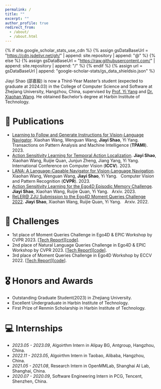 ```yaml
---
permalink: /
title: ""
excerpt: ""
author_profile: true
redirect_from: 
  - /about/
  - /about.html
---
```


{% if site.google_scholar_stats_use_cdn %}
{% assign gsDataBaseUrl = "https://cdn.jsdelivr.net/gh/" | append: site.repository | append: "@" %}
{% else %}
{% assign gsDataBaseUrl = "https://raw.githubusercontent.com/" | append: site.repository | append: "/" %}
{% endif %}
{% assign url = gsDataBaseUrl | append: "google-scholar-stats/gs_data_shieldsio.json" %}

<span class='anchor' id='about-me'></span>

Jiayi Shao (邵嘉毅) is now a Third-Year Master’s student (expected to graduate at 2024.03) in the College of Computer Science and Software at Zhejiang University, Hangzhou, China, supervised by [Prof. Yi Yang](https://scholar.google.com/citations?user=RMSuNFwAAAAJ&hl=zh-CN) and [Dr. Xiaohan Wang](https://scholar.google.com/citations?user=iGA10XoAAAAJ&hl=zh-CN). He obtained Bachelor’s degree at Harbin Institute of Technology.


# 📝 Publications 

- [Learning to Follow and Generate Instructions for Vision-Language Navigator](https://www.computer.org/csdl/journal/tp/5555/01/10359152/1SQHF9m0wHm). Xiaohan Wang, Wenguan Wang, **Jiayi Shao**, Yi Yang. &nbsp; Transactions on Pattern Analysis and Machine Intelligence (**TPAMI**). 2023.
- [Action Sensitivity Learning for Temporal Action Localization](https://openaccess.thecvf.com/content/ICCV2023/papers/Shao_Action_Sensitivity_Learning_for_Temporal_Action_Localization_ICCV_2023_paper.pdf). **Jiayi Shao**, Xiaohan Wang, Ruijie Quan, Junjun Zheng, Jiang Yang, Yi Yang. &nbsp; International Conference on Computer Vision (**ICCV**). 2023.
- [LANA: A Language-Capable Navigator for Vision-Language Navigation](https://openaccess.thecvf.com/content/CVPR2023/papers/Wang_LANA_A_Language-Capable_Navigator_for_Instruction_Following_and_Generation_CVPR_2023_paper.pdf). Xiaohan Wang, Wenguan Wang, **Jiayi Shao**, Yi Yang. &nbsp; Computer Vision and Pattern Recognition (**CVPR**). 2023.
- [Action Sensitivity Learning for the Ego4D Episodic Memory Challenge](https://arxiv.org/abs/2306.09172). **Jiayi Shao**, Xiaohan Wang, Ruijie Quan, Yi Yang. &nbsp; Arxiv. 2023.
- [ReLER@ ZJU Submission to the Ego4D Moment Queries Challenge 2022](https://arxiv.org/abs/2211.09558). **Jiayi Shao**, Xiaohan Wang, Ruijie Quan, Yi Yang. &nbsp; Arxiv. 2022.

# 💬 Challenges
- 1st place of Moment Queries Challenge in Ego4D & EPIC Workshop by CVPR 2023. [[Tech Report](https://arxiv.org/abs/2306.09172)][[code](https://github.com/JonnyS1226/ego4d_asl)].
- 2nd place of Natural Language Queries Challenge in Ego4D & EPIC Workshop by CVPR 2023. [[Tech Report](https://arxiv.org/abs/2306.09172)][[code](https://github.com/JonnyS1226/ego4d_asl)].
- 3rd place of Moment Queries Challenge in Ego4D Workshop by ECCV 2022. [[Tech Report](https://arxiv.org/abs/2211.09558)][[code](https://github.com/JonnyS1226/Ego4d_mq_3rd_solution)].
  
# 🎖 Honors and Awards
- Outstanding Graduate Student(2023) in Zhejiang University.
- Excellent Undergraduate in Harbin Institute of Technology.
- First Prize of Renmin Scholarship in Harbin Institute of Technology.

# 💻 Internships
- *2023.05 - 2023.09*, Algoirthm Intern in Alipay BG, Antgroup, Hangzhou, China.
- *2022.11 - 2023.05*, Algoirthm Intern in Taobao, Alibaba, Hangzhou, China.
- *2021.05 - 2021.08*, Research Intern in OpenMMLab, Shanghai AI Lab, Shanghai, China.
- *2020.07 - 2020.09*, Software Engineering Intern in PCG, Tencent, Shenzhen, China.
